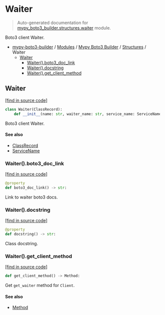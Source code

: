 # Waiter

> Auto-generated documentation for [mypy_boto3_builder.structures.waiter](https://github.com/vemel/mypy_boto3_builder/blob/master/mypy_boto3_builder/structures/waiter.py) module.

Boto3 client Waiter.

- [mypy-boto3-builder](../../README.md#mypy_boto3_builder) / [Modules](../../MODULES.md#mypy-boto3-builder-modules) / [Mypy Boto3 Builder](../index.md#mypy-boto3-builder) / [Structures](index.md#structures) / Waiter
    - [Waiter](#waiter)
        - [Waiter().boto3_doc_link](#waiterboto3_doc_link)
        - [Waiter().docstring](#waiterdocstring)
        - [Waiter().get_client_method](#waiterget_client_method)

## Waiter

[[find in source code]](https://github.com/vemel/mypy_boto3_builder/blob/master/mypy_boto3_builder/structures/waiter.py#L18)

```python
class Waiter(ClassRecord):
    def __init__(name: str, waiter_name: str, service_name: ServiceName):
```

Boto3 client Waiter.

#### See also

- [ClassRecord](class_record.md#classrecord)
- [ServiceName](../service_name.md#servicename)

### Waiter().boto3_doc_link

[[find in source code]](https://github.com/vemel/mypy_boto3_builder/blob/master/mypy_boto3_builder/structures/waiter.py#L36)

```python
@property
def boto3_doc_link() -> str:
```

Link to waiter boto3 docs.

### Waiter().docstring

[[find in source code]](https://github.com/vemel/mypy_boto3_builder/blob/master/mypy_boto3_builder/structures/waiter.py#L43)

```python
@property
def docstring() -> str:
```

Class docstring.

### Waiter().get_client_method

[[find in source code]](https://github.com/vemel/mypy_boto3_builder/blob/master/mypy_boto3_builder/structures/waiter.py#L55)

```python
def get_client_method() -> Method:
```

Get `get_waiter` method for `Client`.

#### See also

- [Method](method.md#method)
